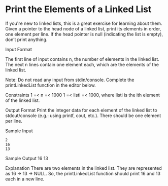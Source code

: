 # Print the Elements of a Linked List

If you're new to linked lists, this is a great exercise for learning about them. Given a pointer to the head node of a linked list, print its elements in order, one element per line. If the head pointer is null (indicating the list is empty), don’t print anything.

Input Format

The first line of input contains n, the number of elements in the linked list. The next n lines contain one element each, which are the elements of the linked list.

Note: Do not read any input from stdin/console. Complete the printLinkedList function in the editor below.

Constraints
1 =< n =< 1000 
1 =< listi =< 1000, where listi is the ith element of the linked list.

Output Format Print the integer data for each element of the linked list to stdout/console (e.g.: using printf, cout, etc.). There should be one element per line.

Sample Input

    2 
    16 
    13

Sample Output 
    16 
    13

Explanation There are two elements in the linked list. They are represented as 16 -> 13 -> NULL. So, the printLinkedList function should print 16 and 13 each in a new line.
